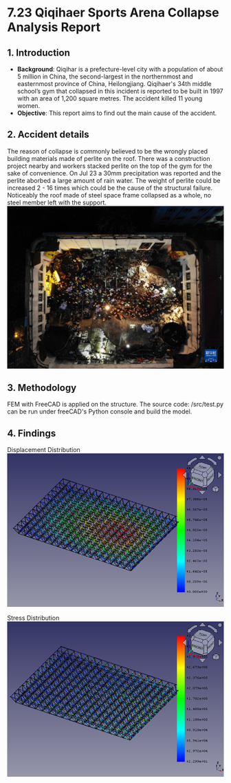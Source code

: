 # 7.23 Qiqihaer Sports Arena Collapse Analysis Report
## 1. Introduction
* **Background**: Qiqihar is a prefecture-level city with a population of about 5 million in China, the second-largest in the northernmost and easternmost province of China, Heilongjiang. Qiqihaer's 34th middle school’s gym that collapsed in this incident is reported to be built in 1997 with an area of 1,200 square metres. The accident killed 11 young women.
* **Objective**: This report aims to find out the main cause of the accident.

## 2. Accident details
The reason of collapse is commonly believed to be the wrongly placed building materials made of perlite on the roof. 
There was a construction project nearby and workers stacked perlite on the top of the gym for the sake of convenience. On Jul 23 a 30mm precipitation was reported and the perlite aborbed a large amount of rain water. The weight of perlite could be increased 2 - 16 times which could be the cause of the structural failure.
Noticeably the roof made of steel space frame collapsed as a whole, no steel member left with the support.
![image](images/1129764660_16901722248391n.jpeg)

## 3. Methodology
FEM with FreeCAD is applied on the structure. The source code: /src/test.py can be run under freeCAD's Python console and build the model.

## 4. Findings
Displacement Distribution
![Image](images/displacement.png)

Stress Distribution
![Image](images/stress.png)
